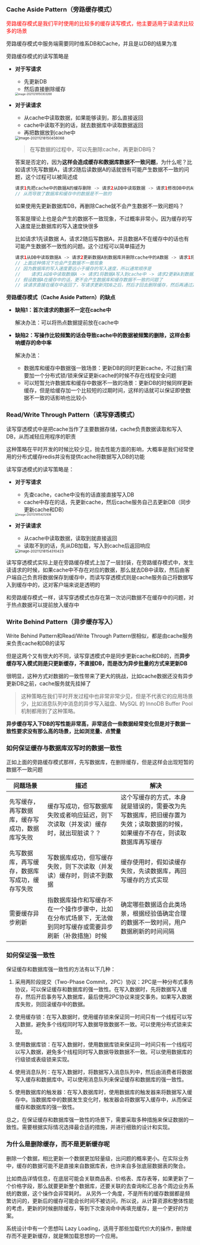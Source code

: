 ### Cache Aside Pattern（旁路缓存模式）

<font color=red>旁路缓存模式是我们平时使用的比较多的缓存读写模式，他主要适用于读请求比较多的场景</font>

旁路缓存模式中服务端需要同时维系DB和Cache，并且是以DB的结果为准

旁路缓存模式的读写策略是

- **对于写请求**

  - 先更新DB
  - 然后直接删除缓存

  <img src="../../image/redis/image-20211218150303268.png" alt="image-20211218150303268" style="zoom:50%;" />

- **对于读请求**

  - 从cache中读取数据，如果能够读到，那么直接返回
  - cache中读取不到的话，就去数据库中读取数据返回
  - 再把数据放到cache中

  <img src="../../image/redis/image-20211218150458068.png" alt="image-20211218150458068" style="zoom:67%;" />

  > 在写数据的过程中，可以先删除cache，再更新DB吗？

  答案是否定的，因为**这样会造成缓存和数据库数据不一致问题**，为什么呢？比如请求1先写数据A，请求2随后读数据A的话就很有可能产生数据不一致的问题，这个过程可以被简述成

  ```java
  请求1先把cache中的数据A的缓存删除 -> 请求2从DB中读取数据 -> 请求1修改DB中的A数据 -> 请求2将数据写入缓存
  // 从而导致了数据库和缓存中的数据是不一致的    
  ```

  如果使用先更新数据库DB，再删除Cache就不会产生数据不一致问题吗？

  答案是理论上也是会产生的数据不一致现象，不过概率非常小，因为缓存的写入速度是比数据库的写入速度快很多

  比如请求1先读数据 A，请求2随后写数据A，并且数据A不在缓存中的话也有可能产生数据不一致性的问题。这个过程可以简单描述为

  ```java
  请求1从DB中读取数据A -> 请求2更新数据A到数据库并删除cache中的A数据 -> 请求1将数据A写入到cache中
  // 上面这种情况下也会产生数据不一致现象    
  // 因为数据库的写入速度要远小于缓存的写入速度，所以通常顺序是
  //    请求1从DB中读取数据A -> 请求1将数据A写入到cache中 -> 请求2更新A到数据库中并删除cache中的A数据
  // 假设数据A在缓存中的话，更不会产生数据库和缓存数据不一致的问题了
  // 读请求直接在缓存中返回了，写请求更新完DB之后，然后才回去删除缓存，然后再通过之后的读请求将数据A写入到缓存中    
  ```



**旁路缓存模式（Cache Aside Pattern）的缺点**

- **缺陷1：首次请求的数据不一定在cache中**

  解决办法：可以将热点数据提前放在cache中

- **缺陷2：写操作比较频繁的话会导致cache中的数据被频繁的删除，这样会影响缓存的命中率**

  解决办法：

  - 数据库和缓存中数据强一致场景：更新DB的同时更新cache，不过我们需要加一个分布式锁/锁来保证更新cache的时候不存在线程安全问题
  - 可以短暂允许数据库和缓存中数据不一致的场景：更新DB的时候同样更新缓存，但是给缓存加一个比较短的过期时间，这样的话就可以保证即使数据不一致的话影响也比较小



### Read/Write Through Pattern（读写穿透模式）

读写穿透模式中是把cache当作了主要数据存储，cache负责数据读取和写入DB，从而减轻应用程序的职责

这种策略在平时开发的时候比较少见，抛去性能方面的影响，大概率是我们经常使用的分布式缓存redis并没有提供cache将数据写入DB的功能

读写穿透模式的读写策略是：

- **对于写请求**

  - 先查cache，cache中没有的话直接直接写入DB
  - cache中存在的话，先更新cache，然后cache服务自己去更新DB（同步更新cache和DB）

  <img src="../../image/redis/image-20211218154212936.png" alt="image-20211218154212936" style="zoom:50%;" />

- **对于读请求**

  - 从cache中读取数据，读取到就直接返回
  - 读取不到的话，先从DB加载，写入到cache后返回响应

  <img src="../../image/redis/image-20211218154310423.png" alt="image-20211218154310423" style="zoom:67%;" />



读写穿透模式实际上是在旁路缓存模式上加了一层封装，在旁路缓存模式中，发生读请求的时候，如果cache中不存在对应的数据，那么就去DB中读取，然后由客户端自己负责将数据保存到缓存中，而读写穿透模式则是cache服务自己将数据写入到缓存中的，这对客户端来说是透明的

和旁路缓存模式一样，读写穿透模式也存在第一次访问数据不在缓存中的问题，对于热点数据可以提前放入缓存中



### Write Behind Pattern（异步缓存写入）

Write Behind Pattern和Read/Write Through Pattern很相似，都是由cache服务来负责cache和DB的读写

但是这两个又有很大的不同，读写穿透模式中是同步更新cache和DB的，而**异步缓存写入模式则是只更新缓存，不直接DB，而是改为异步批量的方式来更新DB**

很明显，这种方式对数据的一致性带来了更大的挑战，比如cache数据还没有异步更新DB之前，cache服务就先挂掉了

> 这种策略在我们平时开发过程中也非常非常少见，但是不代表它的应用场景少，比如消息队列中消息的异步写入磁盘、MySQL 的 InnoDB Buffer Pool 机制都用到了这种策略。 

**异步缓存写入下DB的写性能非常高，非常适合一些数据经常变化但是对于数据一致性要求没有那么高的场景，比如浏览量、点赞量**







### 如何保证缓存与数据库双写时的数据一致性

正如上面的旁路缓存模式那样，先写数据库，在删除缓存，但是这样会出现短暂的数据不一致问题

| 问题场景                                       | 描述                                                         | 解决                                                         |
| ---------------------------------------------- | ------------------------------------------------------------ | ------------------------------------------------------------ |
| 先写缓存，再写数据库，缓存写成功，数据库写失败 | 缓存写成功，但写数据库失败或者响应延迟，则下次读取（并发读）缓存时，就出现脏读？？ | 这个写缓存的方式，本身就是错误的，需要改为先写数据库，把旧缓存置为失效；读取数据的时候，如果缓存不存在，则读取数据库再写缓存 |
| 先写数据库，再写缓存，数据库写成功，缓存写失败 | 写数据库成功，但写缓存失败，则下次读取（并发读）缓存时，则读不到数据 | 缓存使用时，假如读缓存失败，先读数据库，再回写缓存的方式实现 |
| 需要缓存异步刷新                               | 指数据库操作和写缓存不在一个操作步骤中，比如在分布式场景下，无法做到同时写缓存或需要异步刷新（补救措施）时候 | 确定哪些数据适合此类场景，根据经验值确定合理的数据不一致时间，用户数据刷新的时间间隔 |





### 如何保证强一致性

保证缓存和数据库强一致性的方法有以下几种：

1. 采用两阶段提交（Two-Phase Commit，2PC）协议：2PC是一种分布式事务协议，可以保证缓存和数据库的强一致性。在写入数据时，先将数据写入缓存，然后开启事务写入数据库，最后使用2PC协议来提交事务。如果写入数据库失败，则回滚缓存中的数据。

2. 使用缓存锁：在写入数据时，使用缓存锁来保证同一时间只有一个线程可以写入数据，避免多个线程同时写入数据导致数据不一致。可以使用分布式锁来实现。

3. 使用数据库锁：在写入数据时，使用数据库锁来保证同一时间只有一个线程可以写入数据，避免多个线程同时写入数据导致数据不一致。可以使用数据库的行级锁或表级锁来实现。

4. 使用消息队列：在写入数据时，将数据写入消息队列中，然后由消费者将数据写入缓存和数据库中。可以使用消息队列来保证缓存和数据库的强一致性。

5. 使用数据库的触发器：在写入数据库时，使用数据库的触发器来将数据写入缓存中。当数据库中的数据发生变化时，触发器会将数据写入缓存中，从而保证缓存和数据库的强一致性。

总之，在保证缓存和数据库强一致性的场景下，需要采取多种措施来保证数据的一致性。需要根据实际情况选择最合适的措施，并进行细致的设计和实现。





### 为什么是删除缓存，而不是更新缓存呢

删除一个数据，相比更新一个数据更加轻量级，出问题的概率更小。在实际业务中，缓存的数据可能不是直接来自数据库表，也许来自多张底层数据表的聚合。

比如商品详情信息，在底层可能会关联商品表、价格表、库存表等，如果更新了一个价格字段，那么就要更新整个数据库，还要关联的去查询和汇总各个周边业务系统的数据，这个操作会非常耗时。 从另外一个角度，不是所有的缓存数据都是频繁访问的，更新后的缓存可能会长时间不被访问，所以说，从计算资源和整体性能的考虑，更新的时候删除缓存，等到下次查询命中再填充缓存，是一个更好的方案。

系统设计中有一个思想叫 Lazy Loading，适用于那些加载代价大的操作，删除缓存而不是更新缓存，就是懒加载思想的一个应用。











 
